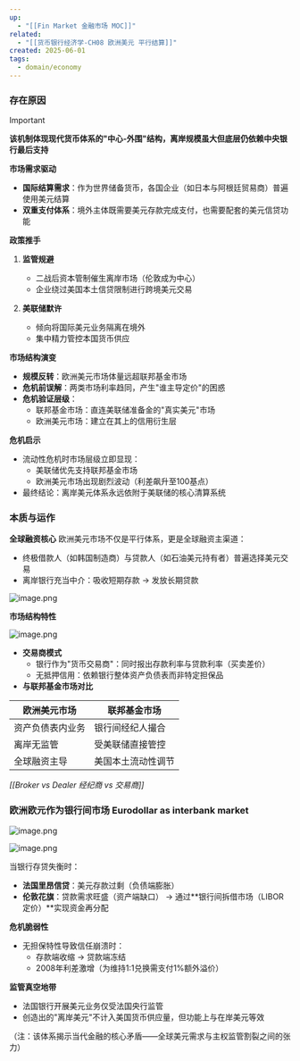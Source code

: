 ```yaml
---
up:
  - "[[Fin Market 金融市场 MOC]]"
related:
  - "[[货币银行经济学-CH08 欧洲美元 平行结算]]"
created: 2025-06-01
tags:
  - domain/economy
---
```

### 存在原因

> [!important] 
> **该机制体现现代货币体系的"中心-外围"结构，离岸规模虽大但底层仍依赖中央银行最后支持**


**市场需求驱动**
- **国际结算需求**：作为世界储备货币，各国企业（如日本与阿根廷贸易商）普遍使用美元结算
- **双重支付体系**：境外主体既需要美元存款完成支付，也需要配套的美元信贷功能

**政策推手**
1. **监管规避**
   - 二战后资本管制催生离岸市场（伦敦成为中心）
   - 企业绕过美国本土信贷限制进行跨境美元交易

2. **美联储默许**
   - 倾向将国际美元业务隔离在境外
   - 集中精力管控本国货币供应

**市场结构演变**
- **规模反转**：欧洲美元市场体量远超联邦基金市场
- **危机前误解**：两类市场利率趋同，产生"谁主导定价"的困惑
- **危机验证层级**：
  - 联邦基金市场：直连美联储准备金的"真实美元"市场
  - 欧洲美元市场：建立在其上的信用衍生层

**危机启示**
- 流动性危机时市场层级立即显现：
  - 美联储优先支持联邦基金市场
  - 欧洲美元市场出现剧烈波动（利差飙升至100基点）
- 最终结论：离岸美元体系永远依附于美联储的核心清算系统




### 本质与运作


**全球融资核心**
欧洲美元市场不仅是平行体系，更是全球融资主渠道：
- 终极借款人（如韩国制造商）与贷款人（如石油美元持有者）普遍选择美元交易
- 离岸银行充当中介：吸收短期存款 → 发放长期贷款


![image.png](https://s1.vika.cn/space/2025/06/01/c99a6f9418a54588bcc1bdb3264ecc64)


**市场结构特性**

![image.png](https://s1.vika.cn/space/2025/06/01/915d61c7f1704992baefcdbebfba87a9)

- **交易商模式** 
   - 银行作为"货币交易商"：同时报出存款利率与贷款利率（买卖差价）
   - 无抵押信用：依赖银行整体资产负债表而非特定担保品
- **与联邦基金市场对比**


| **欧洲美元市场** | **联邦基金市场** |
| ---------- | ---------- |
| 资产负债表内业务   | 银行间经纪人撮合   |
| 离岸无监管      | 受美联储直接管控   |
| 全球融资主导     | 美国本土流动性调节  |
*[[Broker vs Dealer 经纪商 vs 交易商]]*


### 欧洲欧元作为银行间市场 Eurodollar as interbank market

![image.png](https://s1.vika.cn/space/2025/06/01/4d69e769660348efb6dde18ed1b0b326)

![image.png](https://s1.vika.cn/space/2025/06/01/dcd61a9dcb954cab806d1a290b76faa8)


当银行存贷失衡时：
- **法国里昂信贷**：美元存款过剩（负债端膨胀）
- **伦敦花旗**：贷款需求旺盛（资产端缺口）
→ 通过**银行间拆借市场（LIBOR定价）**实现资金再分配

**危机脆弱性**
- 无担保特性导致信任崩溃时：
  - 存款端收缩 → 贷款端冻结
  - 2008年利差激增（为维持1:1兑换需支付1%额外溢价）

**监管真空地带**
- 法国银行开展美元业务仅受法国央行监管
- 创造出的"离岸美元"不计入美国货币供应量，但功能上与在岸美元等效

（注：该体系揭示当代金融的核心矛盾——全球美元需求与主权监管割裂之间的张力）
